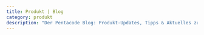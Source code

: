 ```yaml
---
title: Produkt | Blog
category: produkt
description: "Der Pentacode Blog: Produkt-Updates, Tipps & Aktuelles zum Thema Personalmanagement und mehr!"
---
```

